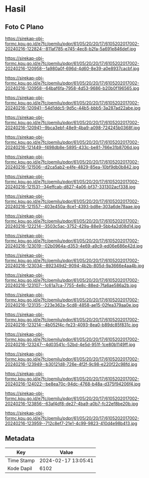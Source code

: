 # Hasil

## Foto C Plano

https://sirekap-obj-formc.kpu.go.id/e7fc/pemilu/pdpr/61/05/20/20/17/6105202017002-20240216-122824--811af785-e745-4ec8-b2fa-5a691e846def.jpg

https://sirekap-obj-formc.kpu.go.id/e7fc/pemilu/pdpr/61/05/20/20/17/6105202017002-20240216-120958--1a980a0f-696d-4d60-8e39-a0e8937cacbf.jpg

https://sirekap-obj-formc.kpu.go.id/e7fc/pemilu/pdpr/61/05/20/20/17/6105202017002-20240216-120958--64baf6fa-7958-4d53-9686-b20b0f196565.jpg

https://sirekap-obj-formc.kpu.go.id/e7fc/pemilu/pdpr/61/05/20/20/17/6105202017002-20240216-120941--54d1ddc5-9d5c-44b5-bbb5-3a287ad22abe.jpg

https://sirekap-obj-formc.kpu.go.id/e7fc/pemilu/pdpr/61/05/20/20/17/6105202017002-20240216-120941--9bca3ebf-48e9-4ba9-a098-724245b0368f.jpg

https://sirekap-obj-formc.kpu.go.id/e7fc/pemilu/pdpr/61/05/20/20/17/6105202017002-20240216-121449--f498db8e-5895-433c-be81-766e31b8706d.jpg

https://sirekap-obj-formc.kpu.go.id/e7fc/pemilu/pdpr/61/05/20/20/17/6105202017002-20240216-121506--d2ca5ab2-e4fe-4829-85ea-10bf9db0b842.jpg

https://sirekap-obj-formc.kpu.go.id/e7fc/pemilu/pdpr/61/05/20/20/17/6105202017002-20240216-121531--34effcab-d827-4a06-bf37-331302acf338.jpg

https://sirekap-obj-formc.kpu.go.id/e7fc/pemilu/pdpr/61/05/20/20/17/6105202017002-20240216-121557--403e450a-8ce1-4393-bd8e-303a6de78aae.jpg

https://sirekap-obj-formc.kpu.go.id/e7fc/pemilu/pdpr/61/05/20/20/17/6105202017002-20240216-122214--3503c5ac-3752-429a-88e9-5bb4a2d08d14.jpg

https://sirekap-obj-formc.kpu.go.id/e7fc/pemilu/pdpr/61/05/20/20/17/6105202017002-20240216-123019--02b0964a-d353-4e69-a9c9-ed06e686e42d.jpg

https://sirekap-obj-formc.kpu.go.id/e7fc/pemilu/pdpr/61/05/20/20/17/6105202017002-20240216-123034--892349d2-9094-4b2b-805d-9a3666e4aa4b.jpg

https://sirekap-obj-formc.kpu.go.id/e7fc/pemilu/pdpr/61/05/20/20/17/6105202017002-20240216-123107--1c61a7ca-7755-4e8c-88ed-7fa6ae586a2b.jpg

https://sirekap-obj-formc.kpu.go.id/e7fc/pemilu/pdpr/61/05/20/20/17/6105202017002-20240216-123135--223e362a-5cd8-4858-ae15-02fea379aa0e.jpg

https://sirekap-obj-formc.kpu.go.id/e7fc/pemilu/pdpr/61/05/20/20/17/6105202017002-20240216-123214--4b052f4c-fe23-4093-8ea0-b89dc85f831c.jpg

https://sirekap-obj-formc.kpu.go.id/e7fc/pemilu/pdpr/61/05/20/20/17/6105202017002-20240216-123247--4d03541c-52bd-4e5d-951f-1ce80b1149ff.jpg

https://sirekap-obj-formc.kpu.go.id/e7fc/pemilu/pdpr/61/05/20/20/17/6105202017002-20240216-123949--b30121d8-726e-4f2f-9c98-e220f22c98fd.jpg

https://sirekap-obj-formc.kpu.go.id/e7fc/pemilu/pdpr/61/05/20/20/17/6105202017002-20240216-124022--be8ea70c-94dc-4768-b48a-d375f94206f4.jpg

https://sirekap-obj-formc.kpu.go.id/e7fc/pemilu/pdpr/61/05/20/20/17/6105202017002-20240216-123856--63af4df8-de27-4ba9-a0b7-fc22ef8be20b.jpg

https://sirekap-obj-formc.kpu.go.id/e7fc/pemilu/pdpr/61/05/20/20/17/6105202017002-20240216-123959--712c8ef7-21e1-4c99-9823-410d4e98b413.jpg


## Metadata

| Key        | Value               |
| ---------- | ------------------- |
| Time Stamp | 2024-02-17 13:05:41 |
| Kode Dapil | 6102                |



